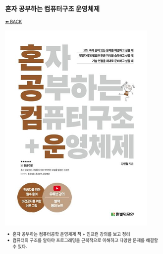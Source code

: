 ## 혼자 공부하는 컴퓨터구조 운영체제

[⬅️ BACK ](../README.md)

![혼공컴](image.png)

- 혼자 공부하는 컴퓨터공학 운영체제 책 + 인프런 강의를 보고 정리
- 컴퓨터의 구조를 알아야 프로그래밍을 근복적으로 이해하고 다양한 문제를 해결할 수 있다.
